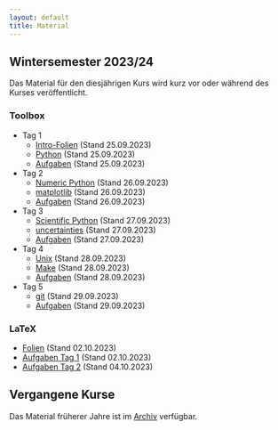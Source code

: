```yaml
---
layout: default
title: Material
---
```



## Wintersemester 2023/24

Das Material für den diesjährigen Kurs wird kurz vor oder während des
Kurses veröffentlicht.

### Toolbox
- Tag 1
    - [Intro-Folien](files/archive/2023/intro.pdf) (Stand 25.09.2023)
    - [Python](files/archive/2023/python.html) (Stand 25.09.2023)
    - [Aufgaben](files/archive/2023/exercises-toolbox-1.zip) (Stand 25.09.2023)
- Tag 2
    - [Numeric Python](files/archive/2023/numeric-python.html) (Stand 26.09.2023)
    - [matplotlib](files/archive/2023/matplotlib.html) (Stand 26.09.2023)
    - [Aufgaben](files/archive/2023/exercises-toolbox-2.zip) (Stand 26.09.2023)
- Tag 3
    - [Scientific Python](files/archive/2023/scientific-python.html) (Stand 27.09.2023)
    - [uncertainties](files/archive/2023/uncertainties.html) (Stand 27.09.2023)
    - [Aufgaben](files/archive/2023/exercises-toolbox-3.zip) (Stand 27.09.2023)
- Tag 4
    - [Unix](files/archive/2023/unix.pdf) (Stand 28.09.2023)
    - [Make](files/archive/2023/make.pdf) (Stand 28.09.2023)
    - [Aufgaben](files/archive/2023/exercises-toolbox-4.zip) (Stand 28.09.2023)
- Tag 5
    - [git](files/archive/2023/git.pdf) (Stand 29.09.2023)
    - [Aufgaben](files/archive/2023/exercises-toolbox-5.zip) (Stand 29.09.2023)

### LaTeX
- [Folien](files/archive/2023/latex.pdf) (Stand 02.10.2023)
- [Aufgaben Tag 1](files/archive/2023/exercises-latex-1.zip) (Stand 02.10.2023)
- [Aufgaben Tag 2](files/archive/2023/exercises-latex-2.zip) (Stand 04.10.2023)

<!--
- [Aufgaben Tag 3](files/archive/2022/exercises-latex-3.zip) (Stand 06.10.2022)
- [Aufgaben Tag 4](files/archive/2022/exercises-latex-4.zip) (Stand 07.10.2022)
- [LaTeX Vorlage für Protokolle](files/archive/2022/latex-template.zip) (Stand 07.10.2022)
-->

## Vergangene Kurse

Das Material früherer Jahre ist im [Archiv](archive.html) verfügbar.
